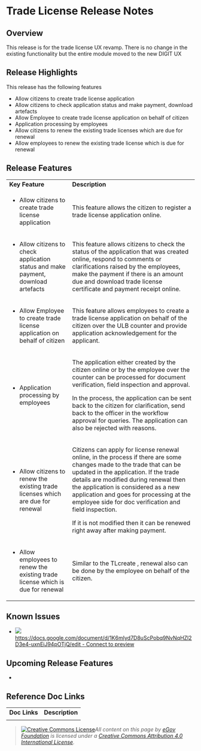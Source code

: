 # Trade License Release Notes

## Overview

This release is for the trade license UX revamp. There is no change in the existing functionality but the entire module moved to the new DIGIT UX

## Release Highlights

This release has the following features

* Allow citizens to create trade license application
* Allow citizens to check application status and make payment, download artefacts
* Allow Employee to create trade license application on behalf of citizen
* Application processing by employees
* Allow citizens to renew the existing trade licenses which are due for renewal
* Allow employees to renew the existing trade license which is due for renewal

## Release Features

|                                                                                                   |                                                                                                                                                                                                                                                                                                                                                                                                                                               |
| ------------------------------------------------------------------------------------------------- | --------------------------------------------------------------------------------------------------------------------------------------------------------------------------------------------------------------------------------------------------------------------------------------------------------------------------------------------------------------------------------------------------------------------------------------------- |
| **Key Feature**                                                                                   | **Description**                                                                                                                                                                                                                                                                                                                                                                                                                               |
| <ul><li>Allow citizens to create trade license application</li></ul>                              | This feature allows the citizen to register a trade license application online.                                                                                                                                                                                                                                                                                                                                                               |
| <ul><li>Allow citizens to check application status and make payment, download artefacts</li></ul> | This feature allows citizens to check the status of the application that was created online, respond to comments or clarifications raised by the employees, make the payment if there is an amount due and download trade license certificate and payment receipt online.                                                                                                                                                                     |
| <ul><li>Allow Employee to create trade license application on behalf of citizen</li></ul>         | This feature allows employees to create a trade license application on behalf of the citizen over the ULB counter and provide application acknowledgement for the applicant.                                                                                                                                                                                                                                                                  |
| <ul><li>Application processing by employees</li></ul>                                             | <p>The application either created by the citizen online or by the employee over the counter can be processed for document verification, field inspection and approval.</p><p>In the process, the application can be sent back to the citizen for clarification, send back to the officer in the workflow approval for queries. The application can also be rejected with reasons.</p>                                                         |
| <ul><li>Allow citizens to renew the existing trade licenses which are due for renewal</li></ul>   | <p>Citizens can apply for license renewal online, in the process if there are some changes made to the trade that can be updated in the application. If the trade details are modified during renewal then the application is considered as a new application and goes for processing at the employee side for doc verification and field inspection.</p><p>If it is not modified then it can be renewed right away after making payment.</p> |
| <ul><li>Allow employees to renew the existing trade license which is due for renewal</li></ul>    | Similar to the TLcreate , renewal also can be done by the employee on behalf of the citizen.                                                                                                                                                                                                                                                                                                                                                  |

## Known Issues

* [![](https://developers.google.com/drive/images/drive\_icon.png)https://docs.google.com/document/d/1K6mIyd7D8uScPobq9NvNqHZl2D3e4-uxnEiJ94pOTjQ/edit - Connect to preview](https://docs.google.com/document/d/1K6mIyd7D8uScPobq9NvNqHZl2D3e4-uxnEiJ94pOTjQ/edit)

## Upcoming Release Features

*

## Reference Doc Links

|               |                 |
| ------------- | --------------- |
| **Doc Links** | **Description** |
|               |                 |

> [![Creative Commons License](https://i.creativecommons.org/l/by/4.0/80x15.png)_​_](http://creativecommons.org/licenses/by/4.0/)_All content on this page by_ [_eGov Foundation_](https://egov.org.in) _is licensed under a_ [_Creative Commons Attribution 4.0 International License_](http://creativecommons.org/licenses/by/4.0/)_._
